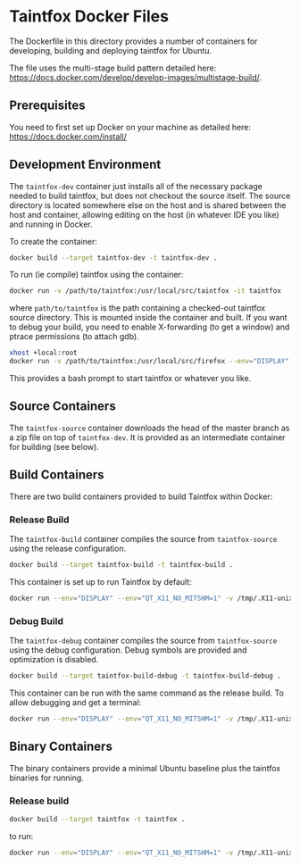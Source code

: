 # Taintfox Docker Files

The Dockerfile in this directory provides a number of containers for developing, building and
deploying taintfox for Ubuntu.

The file uses the multi-stage build pattern detailed here: https://docs.docker.com/develop/develop-images/multistage-build/.

## Prerequisites

You need to first set up Docker on your machine as detailed here: https://docs.docker.com/install/

## Development Environment

The `taintfox-dev` container just installs all of the necessary package needed to build taintfox, but does not checkout
the source itself. The source directory is located somewhere else on the host and is shared between the host and
container, allowing editing on the host (in whatever IDE you like) and running in Docker.

To create the container:

```bash
docker build --target taintfox-dev -t taintfox-dev .
```

To run (ie compile) taintfox using the container:

```bash
docker run -v /path/to/taintfox:/usr/local/src/taintfox -it taintfox
```

where `path/to/taintfox` is the path containing a checked-out taintfox source directory. This is mounted inside the container
and built. If you want to debug your build, you need to enable X-forwarding (to get a window) and ptrace permissions (to attach gdb).

```bash
xhost +local:root
docker run -v /path/to/taintfox:/usr/local/src/firefox --env="DISPLAY" --env="QT_X11_NO_MITSHM=1" -v /tmp/.X11-unix:/tmp/.X11-unix:rw  --cap-add=SYS_PTRACE --security-opt seccomp=unconfined -it --entrypoint=/bin/bash taintfox
```

This provides a bash prompt to start taintfox or whatever you like.

## Source Containers

The `taintfox-source` container downloads the head of the master branch as a zip file on top of `taintfox-dev`. It is
provided as an intermediate container for building (see below).

## Build Containers

There are two build containers provided to build Taintfox within Docker:

### Release Build

The `taintfox-build` container compiles the source from `taintfox-source` using the release configuration.

```bash
docker build --target taintfox-build -t taintfox-build .
```

This container is set up to run Taintfox by default:

```bash
docker run --env="DISPLAY" --env="QT_X11_NO_MITSHM=1" -v /tmp/.X11-unix:/tmp/.X11-unix:rw -it  taintfox-build
```

### Debug Build

The `taintfox-debug` container compiles the source from `taintfox-source` using the debug configuration.
Debug symbols are provided and optimization is disabled.

```bash
docker build --target taintfox-build-debug -t taintfox-build-debug .
```
This container can be run with the same command as the release build. To allow debugging and get a terminal:

```bash
docker run --env="DISPLAY" --env="QT_X11_NO_MITSHM=1" -v /tmp/.X11-unix:/tmp/.X11-unix:rw -it --entrypoint=/bin/bash --cap-add=SYS_PTRACE --security-opt seccomp=unconfined taintfox-build-debug
```

## Binary Containers

The binary containers provide a minimal Ubuntu baseline plus the taintfox binaries for running.

### Release build

```bash
docker build --target taintfox -t taintfox .
```
to run:

```bash
docker run --env="DISPLAY" --env="QT_X11_NO_MITSHM=1" -v /tmp/.X11-unix:/tmp/.X11-unix:rw -it  taintfox-build
```
